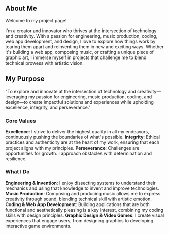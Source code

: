 

## About Me 
Welcome to my project page!

I'm a creator and innovator who thrives at the intersection of technology and creativity. With a passion for engineering, music production, coding, web app development, and design, I love to explore how things work by tearing them apart and reinventing them in new and exciting ways. Whether it's building a web app, composing music, or crafting a unique piece of graphic art, I immerse myself in projects that challenge me to blend technical prowess with artistic vision.

## My Purpose
"To explore and innovate at the intersection of technology and creativity—leveraging my passion for engineering, music production, coding, and design—to create impactful solutions and experiences while upholding excellence, integrity, and perseverance."

### Core Values
**Excellence**: I strive to deliver the highest quality in all my endeavors, continuously pushing the boundaries of what's possible.
**Integrity**: Ethical practices and authenticity are at the heart of my work, ensuring that each project aligns with my principles.
**Perseverance**: Challenges are opportunities for growth. I approach obstacles with determination and resilience.

### What I Do
**Engineering & Invention**: I enjoy dissecting systems to understand their mechanics and using that knowledge to invent and improve technologies.
**Music Production**: Composing and producing music allows me to express creativity through sound, blending technical skill with artistic emotion.
**Coding & Web App Development**: Building applications that are both functional and aesthetically pleasing is a key interest, combining my coding skills with design principles.
**Graphic Design & Video Games**: I create visual experiences that engage users, from designing graphics to developing interactive game environments.

